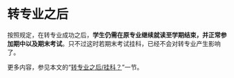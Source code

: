 # 转专业之后

按照规定，在转专业成功之后，**学生仍需在原专业继续就读至学期结束，并正常参加期中以及期末考试**。只不过这时若期末考试挂科，已经不会对转专业产生影响了。

更多内容，参见本文的“[转专业之后/挂科？](../转专业之后/挂科？.md)”一节。